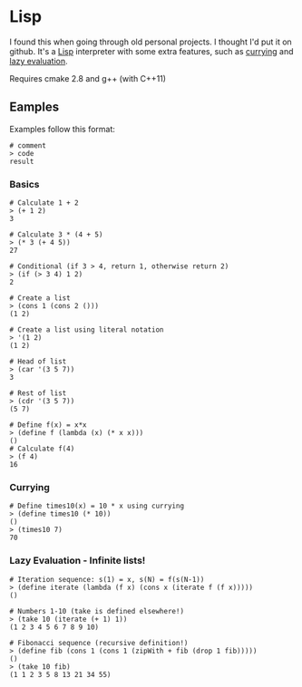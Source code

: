 # Lisp
I found this when going through old personal projects. I thought I'd put it on github. It's a [Lisp](https://en.wikipedia.org/wiki/Lisp_%28programming_language%29) interpreter with some extra features, such as [currying](https://en.wikipedia.org/wiki/Currying) and [lazy evaluation](https://en.wikipedia.org/wiki/Lazy_evaluation).

Requires cmake 2.8 and g++ (with C++11)

## Eamples
Examples follow this format:
```
# comment
> code
result
```
### Basics
```
# Calculate 1 + 2
> (+ 1 2)
3

# Calculate 3 * (4 + 5)
> (* 3 (+ 4 5))
27

# Conditional (if 3 > 4, return 1, otherwise return 2)
> (if (> 3 4) 1 2)
2

# Create a list
> (cons 1 (cons 2 ()))
(1 2)

# Create a list using literal notation
> '(1 2)
(1 2)

# Head of list
> (car '(3 5 7))
3

# Rest of list
> (cdr '(3 5 7))
(5 7)

# Define f(x) = x*x
> (define f (lambda (x) (* x x)))
()
# Calculate f(4)
> (f 4)
16
```

### Currying
```
# Define times10(x) = 10 * x using currying
> (define times10 (* 10))
()
> (times10 7)
70
```

### Lazy Evaluation - Infinite lists!
```
# Iteration sequence: s(1) = x, s(N) = f(s(N-1))
> (define iterate (lambda (f x) (cons x (iterate f (f x)))))
()

# Numbers 1-10 (take is defined elsewhere!)
> (take 10 (iterate (+ 1) 1))
(1 2 3 4 5 6 7 8 9 10)

# Fibonacci sequence (recursive definition!)
> (define fib (cons 1 (cons 1 (zipWith + fib (drop 1 fib)))))
()
> (take 10 fib)
(1 1 2 3 5 8 13 21 34 55)
```
